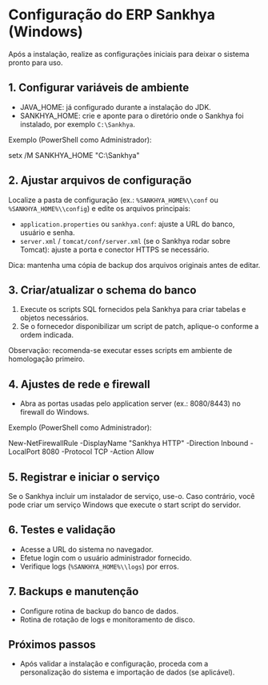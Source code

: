 # Configuração do ERP Sankhya (Windows)

Após a instalação, realize as configurações iniciais para deixar o sistema pronto para uso.

## 1. Configurar variáveis de ambiente

- JAVA_HOME: já configurado durante a instalação do JDK.
- SANKHYA_HOME: crie e aponte para o diretório onde o Sankhya foi instalado, por exemplo `C:\Sankhya`.

Exemplo (PowerShell como Administrador):

setx /M SANKHYA_HOME "C:\\Sankhya"

## 2. Ajustar arquivos de configuração

Localize a pasta de configuração (ex.: `%SANKHYA_HOME%\\conf` ou `%SANKHYA_HOME%\\config`) e edite os arquivos principais:

- `application.properties` ou `sankhya.conf`: ajuste a URL do banco, usuário e senha.
- `server.xml` / `tomcat/conf/server.xml` (se o Sankhya rodar sobre Tomcat): ajuste a porta e conector HTTPS se necessário.

Dica: mantenha uma cópia de backup dos arquivos originais antes de editar.

## 3. Criar/atualizar o schema do banco

1. Execute os scripts SQL fornecidos pela Sankhya para criar tabelas e objetos necessários.
2. Se o fornecedor disponibilizar um script de patch, aplique-o conforme a ordem indicada.

Observação: recomenda-se executar esses scripts em ambiente de homologação primeiro.

## 4. Ajustes de rede e firewall

- Abra as portas usadas pelo application server (ex.: 8080/8443) no firewall do Windows.

Exemplo (PowerShell como Administrador):

New-NetFirewallRule -DisplayName "Sankhya HTTP" -Direction Inbound -LocalPort 8080 -Protocol TCP -Action Allow

## 5. Registrar e iniciar o serviço

Se o Sankhya incluir um instalador de serviço, use-o. Caso contrário, você pode criar um serviço Windows que execute o start script do servidor.

## 6. Testes e validação

- Acesse a URL do sistema no navegador.
- Efetue login com o usuário administrador fornecido.
- Verifique logs (`%SANKHYA_HOME%\\logs`) por erros.

## 7. Backups e manutenção

- Configure rotina de backup do banco de dados.
- Rotina de rotação de logs e monitoramento de disco.

## Próximos passos

- Após validar a instalação e configuração, proceda com a personalização do sistema e importação de dados (se aplicável).

